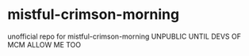 # mistful-crimson-morning
unofficial repo for mistful-crimson-morning 
UNPUBLIC UNTIL DEVS OF MCM ALLOW ME TOO
